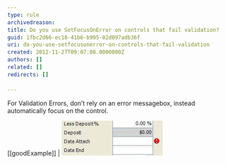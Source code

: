 ```yaml
---
type: rule
archivedreason: 
title: Do you use SetFocusOnError on controls that fail validation?
guid: 1fbc2d66-ec18-41b6-b995-82d097adb36f
uri: do-you-use-setfocusonerror-on-controls-that-fail-validation
created: 2012-11-27T09:07:08.0000000Z
authors: []
related: []
redirects: []

---
```


For Validation Errors, don’t rely on an error messagebox, instead automatically focus on the control.

[[goodExample]]
| ![Balloons also direct the eye](../../assets/GoodValidation.jpg)
<!--endintro-->

